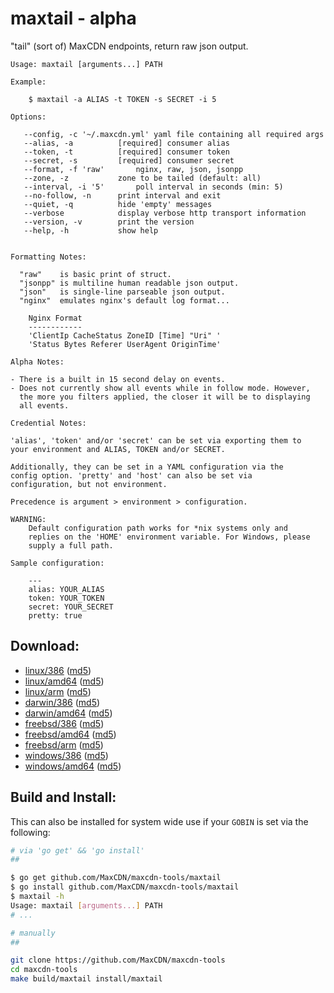 maxtail - alpha
===============

"tail" (sort of) MaxCDN endpoints, return raw json output.

```
Usage: maxtail [arguments...] PATH

Example:

    $ maxtail -a ALIAS -t TOKEN -s SECRET -i 5

Options:

   --config, -c '~/.maxcdn.yml'	yaml file containing all required args
   --alias, -a 			[required] consumer alias
   --token, -t 			[required] consumer token
   --secret, -s 		[required] consumer secret
   --format, -f 'raw'		nginx, raw, json, jsonpp
   --zone, -z 			zone to be tailed (default: all)
   --interval, -i '5'		poll interval in seconds (min: 5)
   --no-follow, -n		print interval and exit
   --quiet, -q			hide 'empty' messages
   --verbose			display verbose http transport information
   --version, -v		print the version
   --help, -h			show help


Formatting Notes:

  "raw"    is basic print of struct.
  "jsonpp" is multiline human readable json output.
  "json"   is single-line parseable json output.
  "nginx"  emulates nginx's default log format...

    Nginx Format
    ------------
    'ClientIp CacheStatus ZoneID [Time] "Uri" '
    'Status Bytes Referer UserAgent OriginTime'

Alpha Notes:

- There is a built in 15 second delay on events.
- Does not currently show all events while in follow mode. However,
  the more you filters applied, the closer it will be to displaying
  all events.

Credential Notes:

'alias', 'token' and/or 'secret' can be set via exporting them to
your environment and ALIAS, TOKEN and/or SECRET.

Additionally, they can be set in a YAML configuration via the
config option. 'pretty' and 'host' can also be set via
configuration, but not environment.

Precedence is argument > environment > configuration.

WARNING:
    Default configuration path works for *nix systems only and
    replies on the 'HOME' environment variable. For Windows, please
    supply a full path.

Sample configuration:

    ---
    alias: YOUR_ALIAS
    token: YOUR_TOKEN
    secret: YOUR_SECRET
    pretty: true
```

Download:
---------

- [linux/386](http://get.maxcdn.com/maxtail/linux/386/maxtail) ([md5](http://get.maxcdn.com/maxtail/linux/386/maxtail.md5))
- [linux/amd64](http://get.maxcdn.com/maxtail/linux/amd64/maxtail) ([md5](http://get.maxcdn.com/maxtail/linux/amd64/maxtail.md5))
- [linux/arm](http://get.maxcdn.com/maxtail/linux/arm/maxtail) ([md5](http://get.maxcdn.com/maxtail/linux/arm/maxtail.md5))
- [darwin/386](http://get.maxcdn.com/maxtail/darwin/386/maxtail) ([md5](http://get.maxcdn.com/maxtail/darwin/386/maxtail.md5))
- [darwin/amd64](http://get.maxcdn.com/maxtail/darwin/amd64/maxtail) ([md5](http://get.maxcdn.com/maxtail/darwin/amd64/maxtail.md5))
- [freebsd/386](http://get.maxcdn.com/maxtail/freebsd/386/maxtail) ([md5](http://get.maxcdn.com/maxtail/freebsd/386/maxtail.md5))
- [freebsd/amd64](http://get.maxcdn.com/maxtail/freebsd/amd64/maxtail) ([md5](http://get.maxcdn.com/maxtail/freebsd/amd64/maxtail.md5))
- [freebsd/arm](http://get.maxcdn.com/maxtail/freebsd/arm/maxtail) ([md5](http://get.maxcdn.com/maxtail/freebsd/arm/maxtail.md5))
- [windows/386](http://get.maxcdn.com/maxtail/windows/386/maxtail.exe) ([md5](http://get.maxcdn.com/maxtail/windows/386/maxtail.exe.md5))
- [windows/amd64](http://get.maxcdn.com/maxtail/windows/amd64/maxtail.exe) ([md5](http://get.maxcdn.com/maxtail/windows/amd64/maxtail.exe.md5))


Build and Install:
------------------

This can also be installed for system wide use if your `GOBIN` is set via the following:

```bash
# via 'go get' && 'go install'
##

$ go get github.com/MaxCDN/maxcdn-tools/maxtail
$ go install github.com/MaxCDN/maxcdn-tools/maxtail
$ maxtail -h
Usage: maxtail [arguments...] PATH
# ...

# manually
##

git clone https://github.com/MaxCDN/maxcdn-tools
cd maxcdn-tools
make build/maxtail install/maxtail
```
